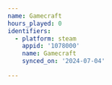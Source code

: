```yaml
---
name: Gamecraft
hours_played: 0
identifiers:
  - platform: steam
    appid: '1078000'
    name: Gamecraft
    synced_on: '2024-07-04'

---
```

